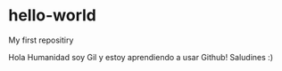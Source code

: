 # hello-world
My first repositiry 


Hola Humanidad soy Gil y estoy aprendiendo a usar Github!
Saludines :)
